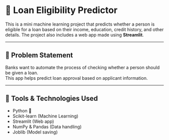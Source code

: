 # 🏦 Loan Eligibility Predictor

This is a mini machine learning project that predicts whether a person is eligible for a loan based on their income, education, credit history, and other details. The project also includes a web app made using **Streamlit**.

---

## 📌 Problem Statement

Banks want to automate the process of checking whether a person should be given a loan.  
This app helps predict loan approval based on applicant information.

---

## 🔧 Tools & Technologies Used

- Python 🐍
- Scikit-learn (Machine Learning)
- Streamlit (Web app)
- NumPy & Pandas (Data handling)
- Joblib (Model saving)
